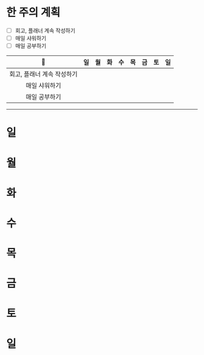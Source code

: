 # 한 주의 계획
- [ ] 회고, 플래너 계속 작성하기
- [ ] 매일 샤워하기
- [ ] 매일 공부하기

| 🐣 | 일 | 월 | 화 | 수 | 목 | 금 | 토 | 일 |
| :--: | :--: | :--: | :--: | :--: | :--: | :--: | :--: | ---- |
| 회고, 플래너 계속 작성하기 |  |  |  |  |  |  |  |  |
| 매일 샤워하기 |  |  |  |  |  |  |  |  |
| 매일 공부하기 |  |  |  |  |  |  |  |  |

---
# 일 

# 월 

# 화 

# 수 

# 목 

# 금 

# 토 

# 일 

